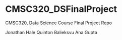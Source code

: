 # CMSC320_DSFinalProject
CMSC320, Data Science Course Final Project Repo

Jonathan Hale
Quinton Balieksvu
Ana Gupta
